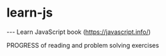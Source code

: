 # learn-js

--- Learn JavaScript book (https://javascript.info/)

PROGRESS of reading and problem solving exercises
